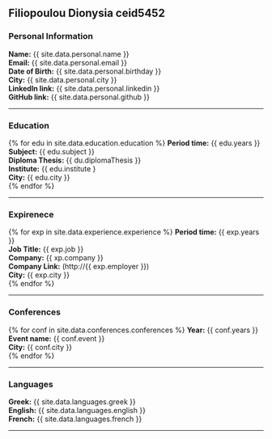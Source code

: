 ## Filiopoulou Dionysia ceid5452
### Personal Information

**Name:** {{ site.data.personal.name }}<br>
**Email:** {{ site.data.personal.email }}<br>
**Date of Birth:** {{ site.data.personal.birthday }}<br>
**City:** {{ site.data.personal.city }}<br>
**LinkedIn link:** {{ site.data.personal.linkedin }}<br>
**GitHub link:** {{ site.data.personal.github }}<br>

_______________________

### Education

{% for edu in site.data.education.education %}
    **Period time:** {{ edu.years }}<br>
    **Subject:** {{ edu.subject }}<br>
    **Diploma Thesis:** {{ du.diplomaThesis }}<br> 
    **Institute:** {{ edu.institute }<br> 
    **City:** {{ edu.city }} <br>
{% endfor %}

_______________________

### Expirenece

{% for exp in site.data.experience.experience %}
    **Period time:** {{ exp.years }}<br> 
    **Job Title:** {{ exp.job }}<br> 
    **Company:** {{ xp.company }}<br> 
    **Company Link:** (http://{{ exp.employer }})<br> 
    **City:** {{ exp.city }}<br> 
{% endfor %}

_______________________

### Conferences

{% for conf in site.data.conferences.conferences %}
   **Year:** {{ conf.years }}<br> 
   **Event name:** {{ conf.event }}<br> 
   **City:** {{ conf.city }}<br> 
{% endfor %}

_______________________

### Languages

**Greek:** {{ site.data.languages.greek }}<br>
**English:** {{ site.data.languages.english }}<br>
**French:** {{ site.data.languages.french }}<br>


_______________________
